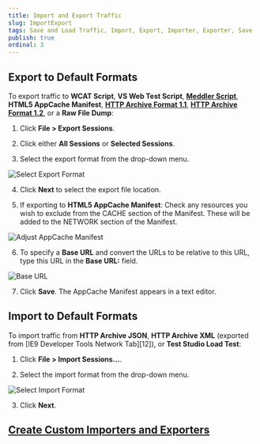 ```yaml
---
title: Import and Export Traffic
slug: ImportExport
tags: Save and Load Traffic, Import, Export, Importer, Exporter, Save
publish: true
ordinal: 3
---
```


Export to Default Formats
-------------------------

To export traffic to **WCAT Script**, **VS Web Test Script**, [**Meddler Script**][1], **HTML5 AppCache Manifest**, [**HTTP Archive Format 1.1**][2], [**HTTP Archive Format 1.2**][3], or a **Raw File Dump**:

1. Click **File > Export Sessions**.

2. Click either **All Sessions** or **Selected Sessions**.

3. Select the export format from the drop-down menu.

 ![Select Export Format][4]

4. Click **Next** to select the export file location.
 
5. If exporting to **HTML5 AppCache Manifest**: Check any resources you wish to exclude from the CACHE section of the Manifest. These will be added to the NETWORK section of the Manifest.

 ![Adjust AppCache Manifest][7]

6. To specify a **Base URL** and convert the URLs to be relative to this URL, type this URL in the **Base URL:** field.

 ![Base URL][8]

7. Click **Save**. The AppCache Manifest appears in a text editor.

Import to Default Formats
-------------------------

To import traffic from **HTTP Archive JSON**, **HTTP Archive XML** (exported from [IE9 Developer Tools Network Tab][12]), or **Test Studio Load Test**:

1. Click **File > Import Sessions...**.

2. Select the import format from the drop-down menu.

 ![Select Import Format][6]

3. Click **Next**.

[Create Custom Importers and Exporters][9]
------------------------------------------



[1]: http://www.webdbg.com/meddler/
[2]: http://groups.google.com/group/http-archive-specification/web/har-1-1-spec
[3]: http://groups.google.com/group/http-archive-specification/web/har-1-2-spec
[4]: ../images/ImportExport/SelectExportFormat.png
[5]: http://blogs.msdn.com/b/ie/archive/2010/04/22/ie9-developer-tools-network-tab.aspx
[6]: ../images/ImportExport/SelectImportFormat.png
[7]: ../images/ImportExport/AdjustAppCacheManifest.png
[8]: ../images/ImportExport/BaseURL.png
[9]: ../../Extend-Fiddler/BuildImporterExporter